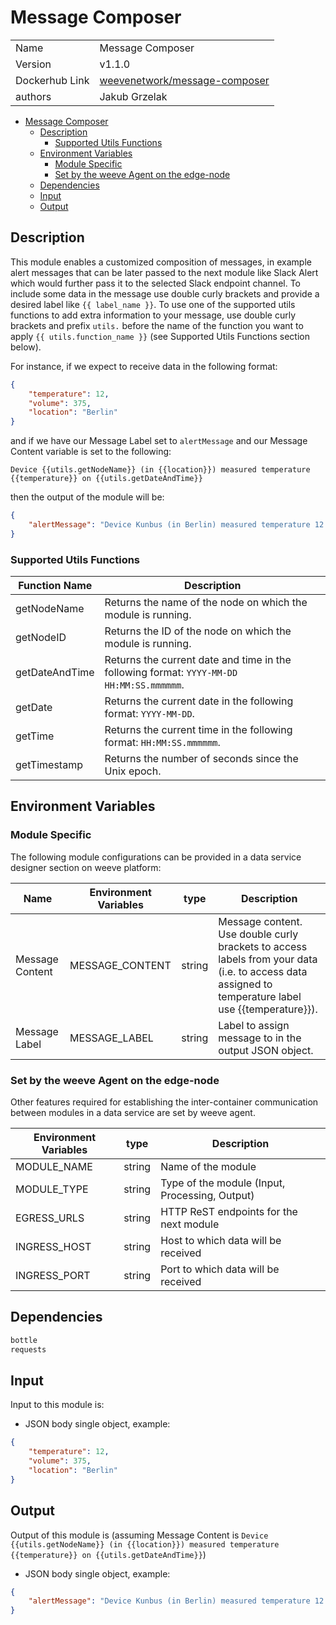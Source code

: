 # Message Composer

|                |                                                                                         |
| -------------- | --------------------------------------------------------------------------------------- |
| Name           | Message Composer                                                                        |
| Version        | v1.1.0                                                                                  |
| Dockerhub Link | [weevenetwork/message-composer](https://hub.docker.com/r/weevenetwork/message-composer) |
| authors        | Jakub Grzelak                                                                           |

- [Message Composer](#message-composer)
  - [Description](#description)
    - [Supported Utils Functions](#supported-utils-functions)
  - [Environment Variables](#environment-variables)
    - [Module Specific](#module-specific)
    - [Set by the weeve Agent on the edge-node](#set-by-the-weeve-agent-on-the-edge-node)
  - [Dependencies](#dependencies)
  - [Input](#input)
  - [Output](#output)

## Description

This module enables a customized composition of messages, in example alert messages that can be later passed to the next module like Slack Alert which would further pass it to the selected Slack endpoint channel. To include some data in the message use double curly brackets and provide a desired label like `{{ label_name }}`. To use one of the supported utils functions to add extra information to your message, use double curly brackets and prefix `utils.` before the name of the function you want to apply `{{ utils.function_name }}` (see Supported Utils Functions section below).

For instance, if we expect to receive data in the following format:
```json
{
    "temperature": 12,
    "volume": 375,
    "location": "Berlin"
}
```

and if we have our Message Label set to `alertMessage` and our Message Content variable is set to the following:

`Device {{utils.getNodeName}} (in {{location}}) measured temperature {{temperature}} on {{utils.getDateAndTime}}`

then the output of the module will be:

```json
{
    "alertMessage": "Device Kunbus (in Berlin) measured temperature 12 on 2022-09-25 15:35:17.31234"
}
```

### Supported Utils Functions

| Function Name  | Description                                                                              |
| -------------- | ---------------------------------------------------------------------------------------- |
| getNodeName    | Returns the name of the node on which the module is running.                             |
| getNodeID      | Returns the ID of the node on which the module is running.                               |
| getDateAndTime | Returns the current date and time in the following format: `YYYY-MM-DD HH:MM:SS.mmmmmm`. |
| getDate        | Returns the current date in the following format: `YYYY-MM-DD`.                          |
| getTime        | Returns the current time in the following format: `HH:MM:SS.mmmmmm`.                     |
| getTimestamp   | Returns the number of seconds since the Unix epoch.                                      |


## Environment Variables

### Module Specific

The following module configurations can be provided in a data service designer section on weeve platform:

| Name            | Environment Variables | type   | Description                                                                                                                                         |
| --------------- | --------------------- | ------ | --------------------------------------------------------------------------------------------------------------------------------------------------- |
| Message Content | MESSAGE_CONTENT       | string | Message content. Use double curly brackets to access labels from your data (i.e. to access data assigned to temperature label use {{temperature}}). |
| Message Label   | MESSAGE_LABEL         | string | Label to assign message to in the output JSON object.                                                                                               |


### Set by the weeve Agent on the edge-node

Other features required for establishing the inter-container communication between modules in a data service are set by weeve agent.

| Environment Variables | type   | Description                                    |
| --------------------- | ------ | ---------------------------------------------- |
| MODULE_NAME           | string | Name of the module                             |
| MODULE_TYPE           | string | Type of the module (Input, Processing, Output) |
| EGRESS_URLS           | string | HTTP ReST endpoints for the next module        |
| INGRESS_HOST          | string | Host to which data will be received            |
| INGRESS_PORT          | string | Port to which data will be received            |

## Dependencies

```txt
bottle
requests
```

## Input

Input to this module is:

* JSON body single object, example:

```json
{
    "temperature": 12,
    "volume": 375,
    "location": "Berlin"
}
```

## Output

Output of this module is (assuming Message Content is `Device {{utils.getNodeName}} (in {{location}}) measured temperature {{temperature}} on {{utils.getDateAndTime}}`)

* JSON body single object, example:

```json
{
    "alertMessage": "Device Kunbus (in Berlin) measured temperature 12 on 2022-09-25 15:35:17.31234"
}
```
